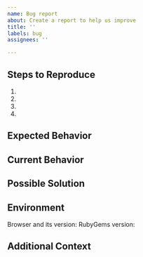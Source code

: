 ```yaml
---
name: Bug report
about: Create a report to help us improve
title: ''
labels: bug
assignees: ''

---
```


<!--
This issue tracker for bug reports and feature requests only.

  * Please open a support ticket on https://help.rubygems.org if your issue is related your rubygems.org
    account or you need help using the site.
  * Please submit a report using https://hackerone.com/rubygems if you are reporting a security vulnerability.
--->

<!--- Provide a general summary of the issue in the Title above -->

## Steps to Reproduce
<!--- Provide a link to a live example, or an unambiguous set of steps to -->
1.
2.
3.
4.

## Expected Behavior
<!--- Tell us what should happen -->

## Current Behavior
<!--- Tell us what happens instead of the expected behavior -->

## Possible Solution
<!--- Not obligatory, but suggest a fix/reason for the bug, -->

## Environment
Browser and its version:
RubyGems version:

## Additional Context
<!--- Add any other context about the problem here. -->
